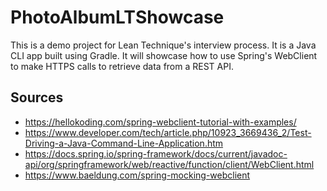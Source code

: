 # PhotoAlbumLTShowcase
This is a demo project for Lean Technique's interview process. It is a Java CLI app built using Gradle. 
It will showcase how to use Spring's WebClient to make HTTPS calls to retrieve data from a REST API.

## Sources

* https://hellokoding.com/spring-webclient-tutorial-with-examples/
* https://www.developer.com/tech/article.php/10923_3669436_2/Test-Driving-a-Java-Command-Line-Application.htm
* https://docs.spring.io/spring-framework/docs/current/javadoc-api/org/springframework/web/reactive/function/client/WebClient.html
* https://www.baeldung.com/spring-mocking-webclient

